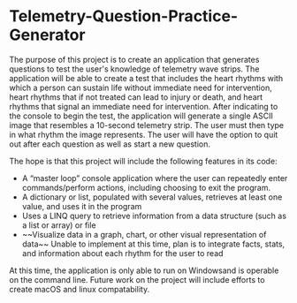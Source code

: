 ﻿# Telemetry-Question-Practice-Generator

The purpose of this project is to create an application that generates questions to test the user's knowledge of telemetry wave strips. The application will be able to create a test that includes the heart rhythms with which a person can sustain life without immediate need for intervention, heart rhythms that if not treated can lead to injury or death, and heart rhythms that signal an immediate need for intervention. After indicating to the console to begin the test, the application will generate a single ASCII image that resembles a 10-second telemetry strip. The user must then type in what rhythm the image represents. The user will have the option to quit out after each question as well as start a new question.

The hope is that this project will include the following features in its code:
<ul>
<li>A “master loop” console application where the user can repeatedly enter commands/perform actions, including choosing to exit the program.</li>
<li>A dictionary or list, populated with several values, retrieves at least one value, and uses it in the program </li>
<li>Uses a LINQ query to retrieve information from a data structure (such as a list or array) or file</li>
<li>~~Visualize data in a graph, chart, or other visual representation of data~~ Unable to implement at this time, plan is to integrate facts, stats, and information about each rhythm for the user to read</li>
</ul>

At this time, the application is only able to run on Windowsand is operable on the command line. Future work on the project will include efforts to create macOS and linux compatability.
